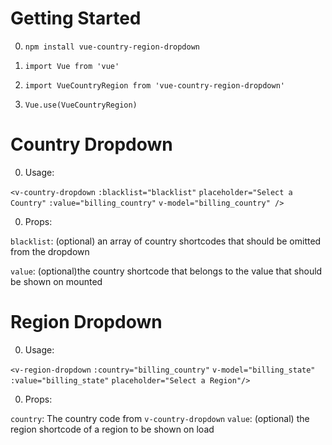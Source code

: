 # Getting Started


0. ```npm install vue-country-region-dropdown```

0. ```import Vue from 'vue' ```
0. ```import VueCountryRegion from 'vue-country-region-dropdown'```
0. ```Vue.use(VueCountryRegion)```



# Country Dropdown
0. Usage:

```<v-country-dropdown```
        ```:blacklist="blacklist"```
        ```placeholder="Select a Country"```
        ```:value="billing_country"```
        ```v-model="billing_country" /> ```

0. Props:

`blacklist`: (optional) an array of country shortcodes that should be omitted from the dropdown

`value`: (optional)the country shortcode that belongs to the value that should be shown on mounted

# Region Dropdown
0. Usage:

```<v-region-dropdown```
    ```:country="billing_country"```
    ```v-model="billing_state"``` 
    ```:value="billing_state"```
    ```placeholder="Select a Region"/>```

0. Props:

`country`: The country code from `v-country-dropdown`
`value`: (optional) the region shortcode of a region to be shown on load




